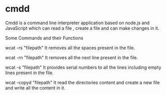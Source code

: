 # cmdd
Cmdd is a command line interpreter application based on node.js and JavaScript
which can read a file , create a file and can make changes in it.

Some Commands and their Functions

wcat -rs "filepath"
It removes all the spaces present in the file.

wcat -rn "filepath" 
It removes all the next line present in the file.

wcat -s "filepath"
It provides serial numbers to all the lines including empty lines present in the file.

wcat -copyd "filepath"
It read the directories content and create a new file and write all the content in it. 
